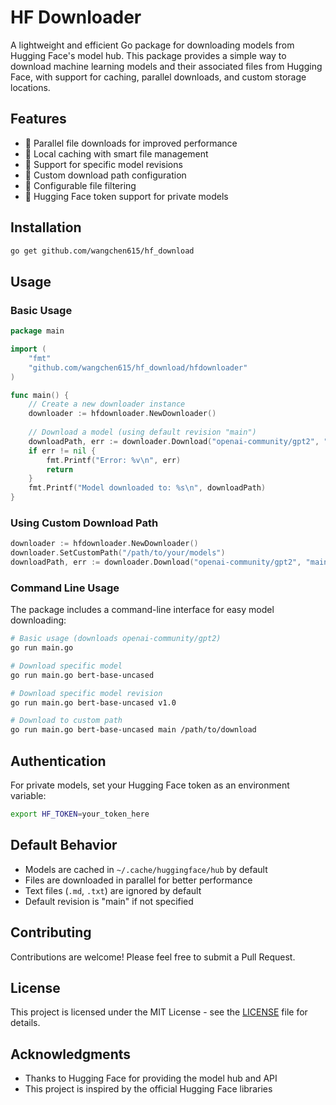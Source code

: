 # HF Downloader

A lightweight and efficient Go package for downloading models from Hugging Face's model hub. This package provides a simple way to download machine learning models and their associated files from Hugging Face, with support for caching, parallel downloads, and custom storage locations.

## Features

- 🚀 Parallel file downloads for improved performance
- 💾 Local caching with smart file management
- 🔄 Support for specific model revisions
- 📁 Custom download path configuration
- 🎯 Configurable file filtering
- 🔑 Hugging Face token support for private models

## Installation

```bash
go get github.com/wangchen615/hf_download
```

## Usage

### Basic Usage

```go
package main

import (
    "fmt"
    "github.com/wangchen615/hf_download/hfdownloader"
)

func main() {
    // Create a new downloader instance
    downloader := hfdownloader.NewDownloader()
    
    // Download a model (using default revision "main")
    downloadPath, err := downloader.Download("openai-community/gpt2", "main")
    if err != nil {
        fmt.Printf("Error: %v\n", err)
        return
    }
    fmt.Printf("Model downloaded to: %s\n", downloadPath)
}
```

### Using Custom Download Path

```go
downloader := hfdownloader.NewDownloader()
downloader.SetCustomPath("/path/to/your/models")
downloadPath, err := downloader.Download("openai-community/gpt2", "main")
```

### Command Line Usage

The package includes a command-line interface for easy model downloading:

```bash
# Basic usage (downloads openai-community/gpt2)
go run main.go

# Download specific model
go run main.go bert-base-uncased

# Download specific model revision
go run main.go bert-base-uncased v1.0

# Download to custom path
go run main.go bert-base-uncased main /path/to/download
```

## Authentication

For private models, set your Hugging Face token as an environment variable:

```bash
export HF_TOKEN=your_token_here
```

## Default Behavior

- Models are cached in `~/.cache/huggingface/hub` by default
- Files are downloaded in parallel for better performance
- Text files (`.md`, `.txt`) are ignored by default
- Default revision is "main" if not specified

## Contributing

Contributions are welcome! Please feel free to submit a Pull Request.

## License

This project is licensed under the MIT License - see the [LICENSE](LICENSE) file for details.

## Acknowledgments

- Thanks to Hugging Face for providing the model hub and API
- This project is inspired by the official Hugging Face libraries 